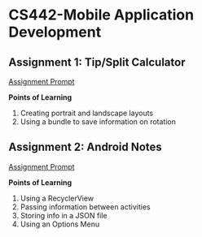 # CS442-Mobile Application Development

## Assignment 1: Tip/Split Calculator
[Assignment Prompt](https://drive.google.com/file/d/1fM2Az-QlTdjvwFW_vdzO7k4VrtG4yqq-/view?usp=sharing)

**Points of Learning**
1. Creating portrait and landscape layouts
2. Using a bundle to save information on rotation

## Assignment 2: Android Notes
[Assignment Prompt](https://drive.google.com/file/d/1R8zeNzJJ7TcY0Ev9v2r-TIQ-oa1hFpNf/view?usp=sharing)

**Points of Learning**
1. Using a RecyclerView
2. Passing information between activities
3. Storing info in a JSON file
4. Using an Options Menu

